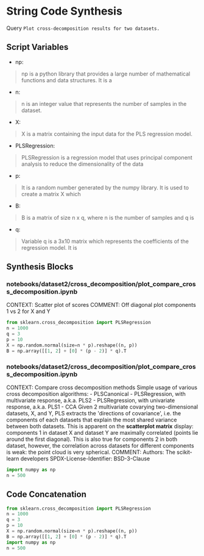 # String Code Synthesis
Query `Plot cross-decomposition results for two datasets.`
## Script Variables
- np:<br>
>np is a python library that provides a large number of mathematical functions and data structures. It is a
- n:<br>
>n is an integer value that represents the number of samples in the dataset.
- X:<br>
>X is a matrix containing the input data for the PLS regression model.
- PLSRegression:<br>
>PLSRegression is a regression model that uses principal component analysis to reduce the dimensionality of the data
- p:<br>
>It is a random number generated by the numpy library. It is used to create a matrix X which
- B:<br>
>B is a matrix of size n x q, where n is the number of samples and q is
- q:<br>
>Variable q is a 3x10 matrix which represents the coefficients of the regression model. It is
## Synthesis Blocks
### notebooks/dataset2/cross_decomposition/plot_compare_cross_decomposition.ipynb
CONTEXT:  Scatter plot of scores   COMMENT: Off diagonal plot components 1 vs 2 for X and Y
```python
from sklearn.cross_decomposition import PLSRegression
n = 1000
q = 3
p = 10
X = np.random.normal(size=n * p).reshape((n, p))
B = np.array([[1, 2] + [0] * (p - 2)] * q).T
```

### notebooks/dataset2/cross_decomposition/plot_compare_cross_decomposition.ipynb
CONTEXT:   Compare cross decomposition methods  Simple usage of various cross decomposition algorithms:  - PLSCanonical - PLSRegression, with
multivariate response, a.k.a. PLS2 - PLSRegression, with univariate response, a.k.a. PLS1 - CCA  Given 2 multivariate covarying two-dimensional
datasets, X, and Y, PLS extracts the 'directions of covariance', i.e. the components of each datasets that explain the most shared variance between
both datasets. This is apparent on the **scatterplot matrix** display: components 1 in dataset X and dataset Y are maximally correlated (points lie
around the first diagonal). This is also true for components 2 in both dataset, however, the correlation across datasets for different components is
weak: the point cloud is very spherical.  COMMENT: Authors: The scikit-learn developers SPDX-License-Identifier: BSD-3-Clause
```python
import numpy as np
n = 500
```

## Code Concatenation
```python
from sklearn.cross_decomposition import PLSRegression
n = 1000
q = 3
p = 10
X = np.random.normal(size=n * p).reshape((n, p))
B = np.array([[1, 2] + [0] * (p - 2)] * q).T
import numpy as np
n = 500
```
